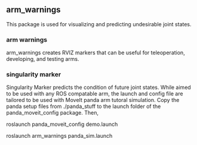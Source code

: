 ## arm_warnings

This package is used for visualizing and predicting undesirable joint states.

### arm warnings
arm_warnings creates RVIZ markers that can be useful for teleoperation, 
developing, and testing arms.

### singularity marker
Singularity Marker predicts the condition of future joint states. While aimed to
be used with any ROS compatable arm, the launch and config file are tailored to 
be used with MoveIt panda arm tutoral simulation. Copy the panda setup files from ./panda_stuff to the launch folder of the panda_moveit_config package. Then,

roslaunch panda_moveit_config demo.launch

roslaunch arm_warnings panda_sim.launch
